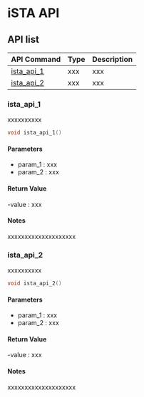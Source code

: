 # iSTA API
## API list
| API Command | Type | Description |
| :--- | :--- | :--- |
| [ista_api_1](#ista_api_1) | xxx | xxx |
| [ista_api_2](#ista_api_2) | xxx | xxx |

### ista_api_1 <a id="ista_api_1"></a>
xxxxxxxxxx <br>
```C++
void ista_api_1()
```

#### Parameters
- param_1 : xxx
- param_2 : xxx

#### Return Value
-value : xxx

#### Notes
xxxxxxxxxxxxxxxxxxxx

### ista_api_2 <a id="ista_api_2"></a>
xxxxxxxxxx <br>
```C++
void ista_api_2()
```

#### Parameters
- param_1 : xxx
- param_2 : xxx

#### Return Value
-value : xxx

#### Notes
xxxxxxxxxxxxxxxxxxxx
